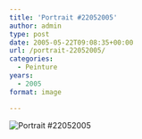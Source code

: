```yaml
---
title: 'Portrait #22052005'
author: admin
type: post
date: 2005-05-22T09:08:35+00:00
url: /portrait-22052005/
categories:
  - Peinture
years:
  - 2005
format: image

---
```

![Portrait #22052005](./D100_20050521-102631b-22052005.jpg)